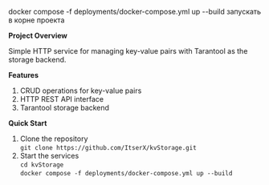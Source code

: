 docker compose -f deployments/docker-compose.yml up --build запускать в корне проекта 

**Project Overview**

Simple HTTP service for managing key-value pairs with Tarantool as the storage backend.

**Features**
1. CRUD operations for key-value pairs
2. HTTP REST API interface
3. Tarantool storage backend

**Quick Start**
1. Clone the repository  
`git clone https://github.com/ItserX/kvStorage.git`
2.  Start the services  
`cd kvStorage`  
`docker compose -f deployments/docker-compose.yml up --build`

